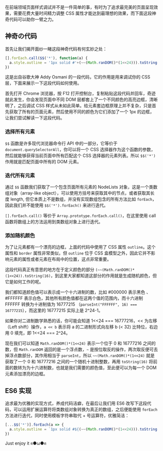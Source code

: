在前端领域页面样式调试并不是一件简单的事，有时为了追求最完美的页面呈现效果，需要花费大量时间精力调整 CSS 属性才能达到最理想的效果，而下面这段神奇代码可以助你一臂之力。<!-- more -->

## 神奇の代码

首先让我们揭开面纱一睹这段神奇代码有何玄妙之处：

```javascript
[].forEach.call($$('*'), function(a) {
  a.style.outline = '1px solid #'+(~~(Math.ranDOM()*(1<<24))).toString(16)
})
```

这是出自谷歌大神 Addy Osmani 的一段代码，它的作用是用来调试你的 CSS 层，下面来展示一下这段代码如何使用。

首先打开 Chrome 浏览器，按 F12 打开控制台，复制粘贴这段代码并回车，奇迹就此发生，你会发现页面中不同 DOM 层都套上了一个不同颜色的高亮边框，清晰明了，之后调试 CSS 样式从未如此简单。给元素套边框原理上并不复杂，只是首先获取了所有的页面元素，然后使用不同的颜色为它们添加了一个 1px 的边框，让我们尝试解读一下这段代码。

### 选择所有元素

`$$` 函数是许多现代浏览器命令行 API 中的一部分，它等价于 `document.querySelectorAll`，你可以将一个 CSS 选择器作为这个函数的参数，然后就能够获得当前页面中所有匹配这个 CSS 选择器的元素列表。所以 `$$('*')` 作用就是匹配页面中所有的 DOM 元素。

### 迭代所有元素

通过 `$$` 函数我们获取了一个包含页面所有元素的 NodeLists 对象，这是一个类数组对象（array-like object），可以使用方括号来获取其中的节点，或者获取其长度 length, 但它本质上不是数组，并没有实现数组包含的所有方法比如 `forEach`，因此我们并不能使用 `$$('*').forEach()` 来进行迭代。

`[].forEach.call()` 等价于 `Array.prototype.forEach.call()`，在这里使用 call 函数将数组上的方法运用到类数组对象上进行迭代。

### 添加随机颜色

为了让元素都有一个漂亮的边框，上面的代码中使用了 CSS 属性 `outline`。这个属性和 `border` 属性非常类似，但 `outline` 位于 CSS 盒模型之外，因此它并不影响元素的属性或者元素在布局中的位置，这点非常重要。

这段代码真正有意思的地方在于定义颜色的部分 `(~~(Math.ranDOM()*(1<<24)).toString(16)`，到这里大家都知道这部分的作用就是生成随机颜色，但它是如何工作的呢。

我们都知道颜色值可以表示成一个十六进制的数，比如 #000000 表示黑色 、#FFFFFF 表示白色，其他所有颜色值都在这两个值的范围内，而十六进制 FFFFFF 转换为十进制值为 16777215 （`parseInt("FFFFFF", 16) === 16777215`），而这里的 16777215 实际上是 2^24-1。

如果你对二进制数学熟悉的话，你可能会知道 1<<24 === 16777216，<< 为左移（Left shift）操作，`a << b` 表示将 a 的二进制形式向左移 b (< 32) 比特位，右边用 0 填充，即 1<<24 === 2^24。

现在我们可以知道 `Math.ranDOM()*(1<<24)` 表示一个位于 0 和 16777216 之间的数，但 `Math.ranDOM` 返回的是一个浮点数，`~` 是按位取反的操作，两次取反便可去掉浮点数部分，其作用相当于 `parseInt`，所以 `~~(Math.ranDOM()*(1<<24)` 就是获取了一个 0 和 16777216 之间的一个随机十进制整数，再用 `toString(16)` 将前面的数转为为十六进制数，也就是我们需要的颜色值，至此便可以为每一个 DOM 元素添加漂亮的边框。

## ES6 实现

追求最为优雅的实现方式，养成代码洁癖，在最后让我们用 ES6 改写下这段代码，可以运用扩展运算符将类数组对象转换为真正的数组，之后便能使用 `forEach` 方法进行迭代，同时使用模板字符串取代 + 号运算符，优雅简洁：

```javascript
[...$$('*')].forEach(a => {
  a.style.outline = `1px solid #${(~~(Math.ranDOM()*(1<<24))).toString(16)}`
})
```

Just enjoy it ฅ●ω●ฅ
<!--stackedit_data:
eyJoaXN0b3J5IjpbLTE2ODA5MDAyNDJdfQ==
-->